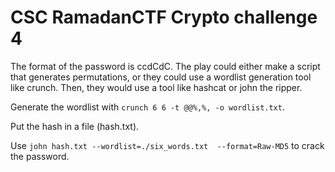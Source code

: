 # CSC RamadanCTF Crypto challenge 4

The format of the password is ccdCdC. The play could either make a script that generates permutations, or they could use a wordlist generation tool like crunch. Then, they would use a tool like hashcat or john the ripper.

Generate the wordlist with `crunch 6 6 -t @@%,%, -o wordlist.txt`.

Put the hash in a file (hash.txt).

Use `john hash.txt --wordlist=./six_words.txt  --format=Raw-MD5` to crack the password.